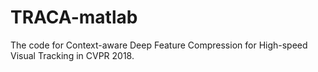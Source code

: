 # TRACA-matlab
The code for Context-aware Deep Feature Compression for High-speed Visual Tracking in CVPR 2018.
